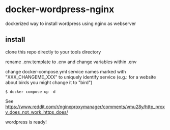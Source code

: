 # docker-wordpress-nginx
dockerized way to install wordpress using nginx as webserver

## install
clone this repo directly to your tools directory

rename .env.template to .env and change variables within .env

change docker-compose.yml service names marked with "XXX_CHANGEME_XXX" to uniquely identify service (e.g.: for a website about birds you might change it to "bird")

```
$ docker compose up -d
```

See https://www.reddit.com/r/nginxproxymanager/comments/vmu28y/http_proxy_does_not_work_https_does/

wordpress is ready!
